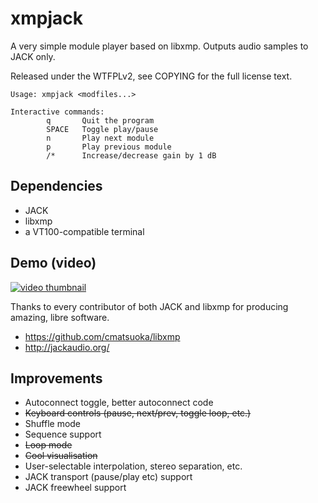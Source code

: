 xmpjack
=======

A very simple module player based on libxmp. Outputs audio samples to
JACK only.

Released under the WTFPLv2, see COPYING for the full license text.

~~~
Usage: xmpjack <modfiles...>

Interactive commands:
        q       Quit the program
        SPACE   Toggle play/pause
        n       Play next module
        p       Play previous module
        /*      Increase/decrease gain by 1 dB

~~~

Dependencies
------------

* JACK
* libxmp
* a VT100-compatible terminal

Demo (video)
------------

[![video thumbnail](https://i.ytimg.com/vi/S-SZB6avr6w/maxresdefault.jpg)](http://www.youtube.com/watch?v=S-SZB6avr6w)

Thanks to every contributor of both JACK and libxmp for producing
amazing, libre software.

* <https://github.com/cmatsuoka/libxmp>
* <http://jackaudio.org/>

Improvements
------------

* Autoconnect toggle, better autoconnect code
* ~~Keyboard controls (pause, next/prev, toggle loop, etc.)~~
* Shuffle mode
* Sequence support
* ~~Loop mode~~
* ~~Cool visualisation~~
* User-selectable interpolation, stereo separation, etc.
* JACK transport (pause/play etc) support
* JACK freewheel support
